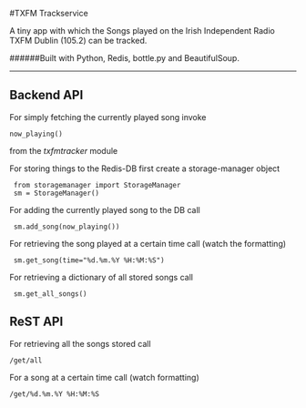#TXFM Trackservice

A tiny app with which the Songs played on the Irish Independent Radio TXFM Dublin (105.2) can be tracked.

######Built with Python, Redis, bottle.py and BeautifulSoup.

---

## Backend API

For simply fetching the currently played song invoke

    now_playing()
from the *txfmtracker* module

For storing things to the Redis-DB first create a storage-manager object

     from storagemanager import StorageManager
     sm = StorageManager()

For adding the currently played song to the DB call

     sm.add_song(now_playing())

For retrieving the song played at a certain time call (watch the formatting)

     sm.get_song(time="%d.%m.%Y %H:%M:%S")

For retrieving a dictionary of all stored songs call

     sm.get_all_songs()

## ReST API

For retrieving all the songs stored call

    /get/all

For a song at a certain time call (watch formatting)

    /get/%d.%m.%Y %H:%M:%S
